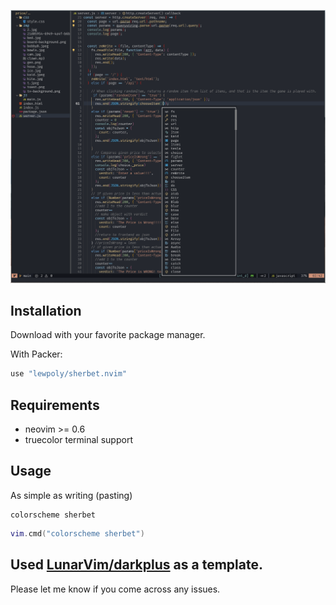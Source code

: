 ![Alt text](/screenshots/2022-07-23_10-34.png?raw=true "Optional Title")

## Installation

Download with your favorite package manager.  

With Packer:
```lua
use "lewpoly/sherbet.nvim"
```
## Requirements

- neovim >= 0.6
- truecolor terminal support

## Usage

As simple as writing (pasting)

```vim
colorscheme sherbet
```

```lua
vim.cmd("colorscheme sherbet")
```

## Used [LunarVim/darkplus](https://github.com/LunarVim/darkplus.nvim) as a template.
Please let me know if you come across any issues.

